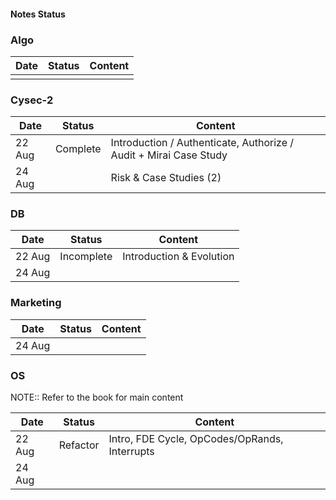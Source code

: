 #### Notes Status

### Algo

| Date | Status | Content |
| ---- | ------ | ------- |
|      |        |         |

### Cysec-2

| Date   | Status   | Content                                                            |
| ------ | -------- | ------------------------------------------------------------------ |
| 22 Aug | Complete | Introduction / Authenticate, Authorize / Audit  + Mirai Case Study |
| 24 Aug       |          | Risk & Case Studies (2)                                                                   |

### DB

| Date   | Status     | Content                  |
| ------ | ---------- | ------------------------ |
| 22 Aug | Incomplete | Introduction & Evolution |
| 24 Aug |            |                          |

### Marketing

| Date   | Status | Content |
| ------ | ------ | ------- |
| 24 Aug |        |         |

### OS

NOTE:: Refer to the book for main content

| Date   | Status   | Content                                       |
| ------ | -------- | --------------------------------------------- |
| 22 Aug | Refactor | Intro, FDE Cycle, OpCodes/OpRands, Interrupts |
| 24 Aug |          |                                               |
